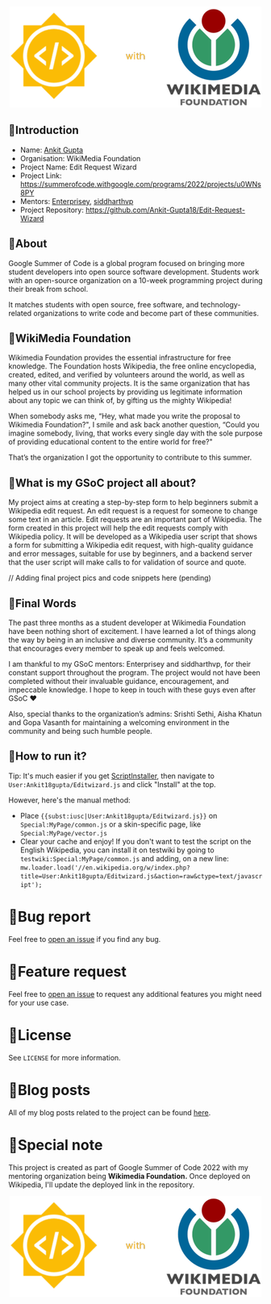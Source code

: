 <p align="center"><img src="/demos/logo.png" alt="GSoC with WMF"></p>

## 📌Introduction
 - Name: [Ankit Gupta](https://github.com/Ankit-Gupta18)
 - Organisation: WikiMedia Foundation
 - Project Name: Edit Request Wizard
 - Project Link: https://summerofcode.withgoogle.com/programs/2022/projects/u0WNs8PY
 - Mentors: [Enterprisey](https://github.com/enterprisey), [siddharthvp](https://github.com/siddharthvp)
 - Project Repository: https://github.com/Ankit-Gupta18/Edit-Request-Wizard

 ## 📌About

 Google Summer of Code is a global program focused on bringing more student developers into open source software development. Students work with an open-source organization on a 10-week programming project during their break from school.

It matches students with open source, free software, and technology-related organizations to write code and become part of these communities.

## 📌WikiMedia Foundation

Wikimedia Foundation provides the essential infrastructure for free knowledge. The Foundation hosts Wikipedia, the free online encyclopedia, created, edited, and verified by volunteers around the world, as well as many other vital community projects. It is the same organization that has helped us in our school projects by providing us legitimate information about any topic we can think of, by gifting us the mighty Wikipedia!

When somebody asks me, “Hey, what made you write the proposal to Wikimedia Foundation?", I smile and ask back another question, “Could you imagine somebody, living, that works every single day with the sole purpose of providing educational content to the entire world for free?"

That’s the organization I got the opportunity to contribute to this summer.

## 📌What is my GSoC project all about?

My project aims at creating a step-by-step form to help beginners submit a Wikipedia edit request. An edit request is a request for someone to change some text in an article. Edit requests are an important part of Wikipedia. The form created in this project will help the edit requests comply with Wikipedia policy. It will be developed as a Wikipedia user script that shows a form for submitting a Wikipedia edit request, with high-quality guidance and error messages, suitable for use by beginners, and a backend server that the user script will make calls to for validation of source and quote.

// Adding final project pics and code snippets here (pending)

## 📌Final Words

The past three months as a student developer at Wikimedia Foundation have been nothing short of excitement. I have learned a lot of things along the way by being in an inclusive and diverse community. It’s a community that encourages every member to speak up and feels welcomed.

I am thankful to my GSoC mentors: Enterprisey and siddharthvp, for their constant support throughout the program. The project would not have been completed without their invaluable guidance, encouragement, and impeccable knowledge. I hope to keep in touch with these guys even after GSoC ❤️

Also, special thanks to the organization’s admins: Srishti Sethi, Aisha Khatun and Gopa Vasanth for maintaining a welcoming environment in the community and being such humble people.

## 📌How to run it?

Tip: It's much easier if you get [ScriptInstaller](https://en.wikipedia.org/wiki/User:Enterprisey/script-installer), then navigate to `User:Ankit18gupta/Editwizard.js` and click "Install" at the top.

However, here's the manual method:

 - Place `{{subst:iusc|User:Ankit18gupta/Editwizard.js}}` on `Special:MyPage/common.js` or a skin-specific page, like `Special:MyPage/vector.js`
 - Clear your cache and enjoy!
If you don't want to test the script on the English Wikipedia, you can install it on testwiki by going to `testwiki:Special:MyPage/common.js` and adding, on a new line:
`mw.loader.load('//en.wikipedia.org/w/index.php?title=User:Ankit18gupta/Editwizard.js&action=raw&ctype=text/javascript');`

# 📌Bug report
Feel free to [open an issue](https://github.com/Ankit-Gupta18/Edit-Request-Wizard/issues) if you find any bug.

# 📌Feature request
Feel free to [open an issue](https://github.com/Ankit-Gupta18/Edit-Request-Wizard/issues) to request any additional features you might need for your use case.

# 📌License
See `LICENSE` for more information.

# 📌Blog posts
All of my blog posts related to the project can be found [here](https://ankit-blog.netlify.app/).

# 📌Special note
This project is created as part of Google Summer of Code 2022 with my mentoring organization being **Wikimedia Foundation.** Once deployed on Wikipedia, I'll update the deployed link in the repository.

<p align="center"><img src="/demos/logo.png" alt="GSoC with WMF"></p>

